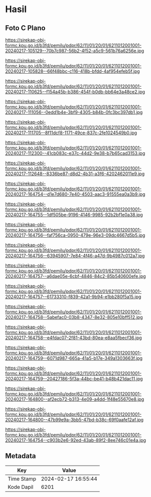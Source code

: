 # Hasil

## Foto C Plano

https://sirekap-obj-formc.kpu.go.id/b3fd/pemilu/pdpr/62/11/01/20/01/6211012001001-20240217-105129--70b7c987-56b2-4f52-a5c9-561b76a6256e.jpg

https://sirekap-obj-formc.kpu.go.id/b3fd/pemilu/pdpr/62/11/01/20/01/6211012001001-20240217-105828--66f48bbc-c116-418b-bfdd-4af954efeb5f.jpg

https://sirekap-obj-formc.kpu.go.id/b3fd/pemilu/pdpr/62/11/01/20/01/6211012001001-20240217-110625--f154a45b-b386-454f-b0db-bb64e3a48ce2.jpg

https://sirekap-obj-formc.kpu.go.id/b3fd/pemilu/pdpr/62/11/01/20/01/6211012001001-20240217-111056--0edd1b4e-3bf9-4305-b84b-0fc3bc397db1.jpg

https://sirekap-obj-formc.kpu.go.id/b3fd/pemilu/pdpr/62/11/01/20/01/6211012001001-20240217-111705--8f11dcf8-1171-49ce-837c-2fe1024549b0.jpg

https://sirekap-obj-formc.kpu.go.id/b3fd/pemilu/pdpr/62/11/01/20/01/6211012001001-20240217-112300--41cb083c-e37c-44d2-9e38-b7b65cad3153.jpg

https://sirekap-obj-formc.kpu.go.id/b3fd/pemilu/pdpr/62/11/01/20/01/6211012001001-20240217-112648--8336be87-d8d2-4b31-a3f6-4202462011e9.jpg

https://sirekap-obj-formc.kpu.go.id/b3fd/pemilu/pdpr/62/11/01/20/01/6211012001001-20240217-164754--d1e7d680-7e40-4503-aac3-91555ea0a3b9.jpg

https://sirekap-obj-formc.kpu.go.id/b3fd/pemilu/pdpr/62/11/01/20/01/6211012001001-20240217-164755--1df505be-9196-4146-9985-92b2bf1e0a38.jpg

https://sirekap-obj-formc.kpu.go.id/b3fd/pemilu/pdpr/62/11/01/20/01/6211012001001-20240217-164756--faf756ca-0950-479e-96e3-09dc4667d5b5.jpg

https://sirekap-obj-formc.kpu.go.id/b3fd/pemilu/pdpr/62/11/01/20/01/6211012001001-20240217-164756--63945907-7e84-4f46-a47d-9b4987c012a7.jpg

https://sirekap-obj-formc.kpu.go.id/b3fd/pemilu/pdpr/62/11/01/20/01/6211012001001-20240217-164757--a6dae05e-6cbf-4846-84c2-85b540600efe.jpg

https://sirekap-obj-formc.kpu.go.id/b3fd/pemilu/pdpr/62/11/01/20/01/6211012001001-20240217-164757--61733310-f839-42a1-9b94-e1bb280f5a15.jpg

https://sirekap-obj-formc.kpu.go.id/b3fd/pemilu/pdpr/62/11/01/20/01/6211012001001-20240217-164758--5abefac0-03b8-4347-8e32-805e10bff512.jpg

https://sirekap-obj-formc.kpu.go.id/b3fd/pemilu/pdpr/62/11/01/20/01/6211012001001-20240217-164758--e4fdac07-2f81-43bd-80ea-e8aa5fbecf36.jpg

https://sirekap-obj-formc.kpu.go.id/b3fd/pemilu/pdpr/62/11/01/20/01/6211012001001-20240217-164759--6071d987-665a-41a5-b17e-349a1303663f.jpg

https://sirekap-obj-formc.kpu.go.id/b3fd/pemilu/pdpr/62/11/01/20/01/6211012001001-20240217-164759--20427186-5f3a-44bc-be41-b48b421dac11.jpg

https://sirekap-obj-formc.kpu.go.id/b3fd/pemilu/pdpr/62/11/01/20/01/6211012001001-20240217-164800--af2ecb72-b313-4e09-a4dd-1f48e55670e8.jpg

https://sirekap-obj-formc.kpu.go.id/b3fd/pemilu/pdpr/62/11/01/20/01/6211012001001-20240217-164800--47b99e9a-3bb5-47bd-b38c-69f0aafe12af.jpg

https://sirekap-obj-formc.kpu.go.id/b3fd/pemilu/pdpr/62/11/01/20/01/6211012001001-20240217-164754--c903b2e6-92ed-43ab-89f2-8ee746c01e4a.jpg


## Metadata

| Key        | Value               |
| ---------- | ------------------- |
| Time Stamp | 2024-02-17 16:55:44 |
| Kode Dapil | 6201                |



